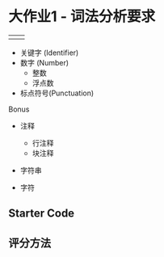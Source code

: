 # 大作业1 - 词法分析要求



|      |      |
| ---- | ---- |
|      |      |

- 关键字 (Identifier)
- 数字 (Number)
  - 整数 
  - 浮点数
- 标点符号(Punctuation)



Bonus

- 注释
  - 行注释
  - 块注释

- 字符串
- 字符

## Starter Code



## 评分方法

